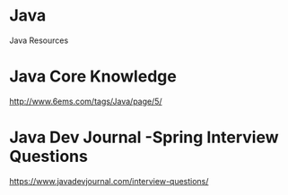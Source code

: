 # Java
Java Resources

Java Core Knowledge
====
http://www.6ems.com/tags/Java/page/5/

Java Dev Journal -Spring Interview Questions
====
https://www.javadevjournal.com/interview-questions/

